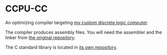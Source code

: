 # CCPU-CC

An optimizing compiler targeting [my custom discrete logic computer](https://github.com/imihajlow/ccpu/).

The compiler produces assembly files. You will need the assembler and the linker from [the original repository](https://github.com/imihajlow/ccpu/).

The C standard library is located in [its own repository](https://github.com/imihajlow/ccpu-libc/).

